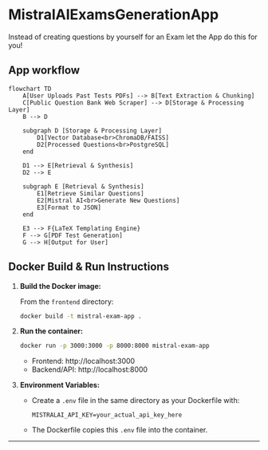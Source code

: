 # MistralAIExamsGenerationApp
Instead of creating questions by yourself for an Exam let the App do this for you!



## App workflow

```mermaid
flowchart TD
    A[User Uploads Past Tests PDFs] --> B[Text Extraction & Chunking]
    C[Public Question Bank Web Scraper] --> D[Storage & Processing Layer]
    B --> D

    subgraph D [Storage & Processing Layer]
        D1[Vector Database<br>ChromaDB/FAISS]
        D2[Processed Questions<br>PostgreSQL]
    end

    D1 --> E[Retrieval & Synthesis]
    D2 --> E

    subgraph E [Retrieval & Synthesis]
        E1[Retrieve Similar Questions]
        E2[Mistral AI<br>Generate New Questions]
        E3[Format to JSON]
    end

    E3 --> F{LaTeX Templating Engine}
    F --> G[PDF Test Generation]
    G --> H[Output for User]
```

## Docker Build & Run Instructions

1. **Build the Docker image:**

   From the `frontend` directory:
   ```sh
   docker build -t mistral-exam-app .
   ```

2. **Run the container:**

   ```sh
   docker run -p 3000:3000 -p 8000:8000 mistral-exam-app
   ```
   - Frontend: http://localhost:3000
   - Backend/API: http://localhost:8000

3. **Environment Variables:**
   - Create a `.env` file in the same directory as your Dockerfile with:
     ```
     MISTRALAI_API_KEY=your_actual_api_key_here
     ```
   - The Dockerfile copies this `.env` file into the container.

---
